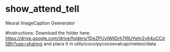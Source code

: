 # show_attend_tell
Neural ImageCaption Geenerator


#Instructions:
Download the folder here: https://drive.google.com/drive/folders/1DeZPUyIWliDrh7IRUYehr2v64uCCd5Bh?usp=sharing and place it in
utils/coco/pycocoevalcap/meteor/data .

